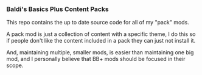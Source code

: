 ### Baldi's Basics Plus Content Packs
This repo contains the up to date source code for all of my "pack" mods.

A pack mod is just a collection of content with a specific theme, I do this so if people don't like the content included in a pack they can just not install it.

And, maintaining multiple, smaller mods, is easier than maintaining one big mod, and I personally believe that BB+ mods should be focused in their scope.